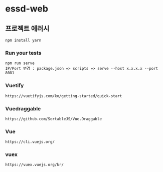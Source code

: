 # essd-web

## 프로젝트 에러시
```
npm install yarn
```

### Run your tests
```
npm run serve
IP/Port 변경 : package.json => scripts => serve --host x.x.x.x --port 8081
```

### Vuetify
```
https://vuetifyjs.com/ko/getting-started/quick-start
```

### Vuedraggable
```
https://github.com/SortableJS/Vue.Draggable
```
### Vue
```
https://cli.vuejs.org/
```

### vuex
```
https://vuex.vuejs.org/kr/
```
